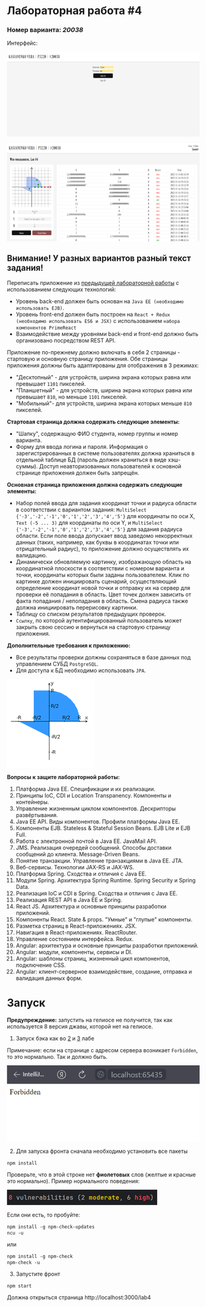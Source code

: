 # Лабораторная работа #4
### Номер варианта: _20038_

Интерфейс:

![image](img/img1.png)

![image](img/img2.png)


## Внимание! У разных вариантов разный текст задания!

Переписать приложение из [предыдущей лабораторной работы](https://github.com/CandyGoose/Web_programming_SE/tree/main/lab3) с использованием следующих технологий:

- Уровень back-end должен быть основан на `Java EE (необходимо использовать EJB)`.
- Уровень front-end должен быть построен на `React + Redux (необходимо использовать ES6 и JSX)` с использованием `набора компонентов PrimeReact`
- Взаимодействие между уровнями back-end и front-end должно быть организовано посредством REST API.

Приложение по-прежнему должно включать в себя 2 страницы - стартовую и основную страницу приложения. Обе страницы приложения должны быть адаптированы для отображения в 3 режимах:

- "Десктопный" - для устройств, ширина экрана которых равна или превышает `1101` пикселей.
- "Планшетный" - для устройств, ширина экрана которых равна или превышает `810`, но меньше `1101` пикселей.
- "Мобильный"- для устройств, ширина экрана которых меньше `810` пикселей.

__Стартовая страница должна содержать следующие элементы:__

- "Шапку", содержащую ФИО студента, номер группы и номер варианта.
- Форму для ввода логина и пароля. Информация о зарегистрированных в системе пользователях должна храниться в отдельной таблице БД (пароль должен храниться в виде хэш-суммы). Доступ неавторизованных пользователей к основной странице приложения должен быть запрещён.

__Основная страница приложения должна содержать следующие элементы:__

- Набор полей ввода для задания координат точки и радиуса области в соответствии с вариантом задания: `MultiSelect {'-3','-2','-1','0','1','2','3','4','5'}` для координаты по оси X, `Text (-5 ... 3)` для координаты по оси Y, и `MultiSelect {'-3','-2','-1','0','1','2','3','4','5'}` для задания радиуса области. Если поле ввода допускает ввод заведомо некорректных данных (таких, например, как буквы в координатах точки или отрицательный радиус), то приложение должно осуществлять их валидацию.
- Динамически обновляемую картинку, изображающую область на координатной плоскости в соответствии с номером варианта и точки, координаты которых были заданы пользователем. Клик по картинке должен инициировать сценарий, осуществляющий определение координат новой точки и отправку их на сервер для проверки её попадания в область. Цвет точек должен зависить от факта попадания / непопадания в область. Смена радиуса также должна инициировать перерисовку картинки.
- Таблицу со списком результатов предыдущих проверок.
- `Ссылку`, по которой аутентифицированный пользователь может закрыть свою сессию и вернуться на стартовую страницу приложения.

__Дополнительные требования к приложению:__

- Все результаты проверки должны сохраняться в базе данных под управлением СУБД `PostgreSQL`.
- Для доступа к БД необходимо использовать `JPA`.

![image](img/img3.png)

__Вопросы к защите лабораторной работы:__
1. Платформа Java EE. Спецификации и их реализации.
2. Принципы IoC, CDI и Location Transpanency. Компоненты и контейнеры.
3. Управление жизненным циклом компонентов. Дескрипторы развёртывания.
4. Java EE API. Виды компонентов. Профили платформы Java EE.
5. Компоненты EJB. Stateless & Stateful Session Beans. EJB Lite и EJB Full.
6. Работа с электронной почтой в Java EE. JavaMail API.
7. JMS. Реализация очередей сообщений. Способы доставки сообщений до клиента. Message-Driven Beans.
8. Понятие транзакции. Управление транзакциями в Java EE. JTA.
9. Веб-сервисы. Технологии JAX-RS и JAX-WS.
10. Платформа Spring. Сходства и отличия с Java EE.
11. Модули Spring. Архитектура Spring Runtime. Spring Security и Spring Data.
12. Реализация IoC и CDI в Spring. Сходства и отличия с Java EE.
13. Реализация REST API в Java EE и Spring.
14. React JS. Архитектура и основные принципы разработки приложений.
15. Компоненты React. State & props. "Умные" и "глупые" компоненты.
16. Разметка страниц в React-приложениях. JSX.
17. Навигация в React-приложениях. ReactRouter.
18. Управление состоянием интерфейса. Redux.
19. Angular: архитектура и основные принципы разработки приложений.
20. Angular: модули, компоненты, сервисы и DI.
21. Angular: шаблоны страниц, жизненный цикл компонентов, подключение CSS.
22. Angular: клиент-серверное взаимодействие, создание, отправка и валидация данных форм.

# Запуск
**Предупреждение:** запустить на гелиосе не получится, так как используется 8 версия джавы, которой нет на гелиосе.
1) Запуск бэка как во [2](https://github.com/CandyGoose/Web_programming_SE/blob/main/lab2/README.md) и [3](https://github.com/CandyGoose/Web_programming_SE/blob/main/lab3/README.md) лабе

Примечание: если на странице с адресом сервера возникает `Forbidden`, то это нормально. Так и должно быть. 

![image](img/img4.png)

2) Для запуска фронта сначала необходимо установить все пакеты
```
npm install
```
Проверьте, что в этой строке нет __фиолетовых__ слов (желтые и красные это нормально). Пример нормального поведения:

![image](img/img5.png)

Если они есть, то пробуйте:
```
npm install -g npm-check-updates
ncu -u
```
или 
```
npm install -g npm-check
npm-check -u
```

3) Запустите фронт
```
npm start
```

Должна открыться страница http://localhost:3000/lab4